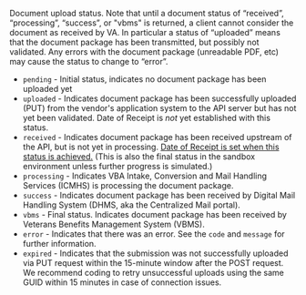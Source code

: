 Document upload status. Note that until a document status of
“received”, “processing”, “success”, or "vbms" is returned, a client
cannot consider the document as received by VA. In particular a
status of “uploaded” means that the document package has been
transmitted, but possibly not validated. Any errors with the
document package (unreadable PDF, etc) may cause the status to
change to “error”.

* `pending` - Initial status, indicates no document package has been uploaded yet
* `uploaded` - Indicates document package has been successfully uploaded (PUT) from the vendor's application system to the API server but has not yet been validated. Date of Receipt is _not_ yet established with this status.
* `received` - Indicates document package has been received upstream of the API, but is not yet in processing. <ins>Date of Receipt is set when this status is achieved.</ins> (This is also the final status in the sandbox environment unless further progress is simulated.)
* `processing` - Indicates VBA Intake, Conversion and Mail Handling Services (ICMHS) is processing the document package.
* `success` - Indicates document package has been received by Digital Mail Handling System (DHMS, aka the Centralized Mail portal).
* `vbms` - Final status. Indicates document package has been received by Veterans Benefits Management System (VBMS).
* `error` - Indicates that there was an error. See the `code` and `message` for further information.
* `expired` - Indicates that the submission was not successfully uploaded via PUT request within the 15-minute window after the POST request. We recommend coding to retry unsuccessful uploads using the same GUID within 15 minutes in case of connection issues.
